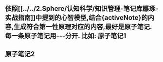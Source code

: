 依照[[../../2.Sphere/认知科学/知识管理-笔记库雕琢-实战指南]]中提到的心智模型,结合{activeNote}的内容,生成符合第一性原理对应的内容,最好是原子笔记. 每一条原子笔记用---分开.
比如:
原子笔记1
---
原子笔记2
---
